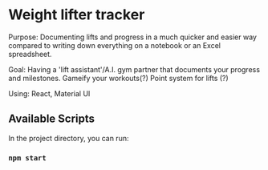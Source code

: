 # Weight lifter tracker

Purpose: Documenting lifts and progress in a much quicker and easier way compared to writing down everything on a notebook or an Excel spreadsheet.

Goal: Having a 'lift assistant'/A.I. gym partner that documents your progress and milestones. Gameify your workouts(?) Point system for lifts (?)

Using: React, Material UI

## Available Scripts

In the project directory, you can run:

### `npm start`
